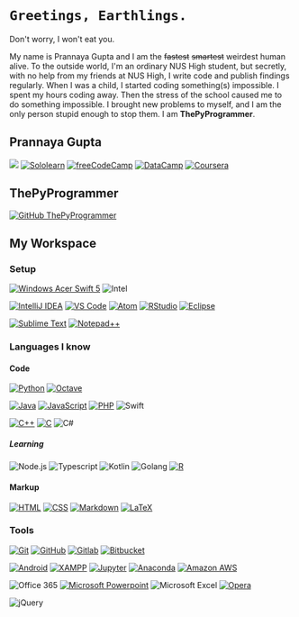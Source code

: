 # ``Greetings, Earthlings.``
Don't worry, I won't eat you.


My name is Prannaya Gupta and I am the ~~fastest~~ ~~smartest~~ weirdest human alive. To the outside world, I'm an ordinary NUS High student, but secretly, with no help from my friends at NUS High, I write code and publish findings regularly. When I was a child, I started coding something(s) impossible. I spent my hours coding away. Then the stress of the school caused me to do something impossible. I brought new problems to myself, and I am the only person stupid enough to stop them. I am **ThePyProgrammer**.

## Prannaya Gupta
[![](https://img.shields.io/badge/Gmail-D14836?style=for-the-badge&logo=gmail&logoColor=white)](mailto:prannayagupta@gmail.com)
[![Sololearn](https://img.shields.io/badge/SoloLearn-AAAAAA?style=for-the-badge&logo=sololearn)](https://www.sololearn.com/Profile/9395006)
[![freeCodeCamp](https://img.shields.io/badge/freeCodeCamp-0A0A23?style=for-the-badge&logo=freecodecamp)](https://www.freecodecamp.org/thepyprogrammer)
[![DataCamp](https://img.shields.io/badge/DataCamp-5ffe8c?style=for-the-badge&logo=datacamp)](https://www.datacamp.com/profile/ThePyProgrammer)
[![Coursera](https://img.shields.io/badge/Coursera-AAAAAA?style=for-the-badge&logo=coursera)](https://www.coursera.org/user/39552e2b921f70a1ccfa5042262b8be8)
  
## ThePyProgrammer
[![GitHub ThePyProgrammer](https://img.shields.io/github/followers/thepyprogrammer?label=follow&style=social)](https://github.com/ThePyProgrammer)

## My Workspace

### Setup
[![Windows Acer Swift 5](https://img.shields.io/badge/Windows-Acer_Swift_5-0078D6?style=for-the-badge&logo=windows)](https://www.microsoft.com/en/windows/)
![Intel](https://img.shields.io/badge/Intel-Core_i5_8565-0071C5?style=for-the-badge&logo=intel)


[![IntelliJ IDEA](https://img.shields.io/badge/IDE-IntelliJ-%23fe315d?style=for-the-badge&logo=intellij-idea)](https://www.jetbrains.com/idea/)
[![VS Code](https://img.shields.io/badge/IDE-VSCode-%23007ACC?style=for-the-badge&logo=Visual-studio-code)](https://code.visualstudio.com/)
[![Atom](https://img.shields.io/badge/IDE-Atom-%2360b57e?style=for-the-badge&logo=atom)](https://atom.io/)
[![RStudio](https://img.shields.io/badge/IDE-RStudio-75aadb?style=for-the-badge&logo=rstudio)](https://rstudio.com/)
[![Eclipse](https://img.shields.io/badge/IDE-Eclipse-f7941e?style=for-the-badge&logo=eclipse-ide&logoColor=2C2255)](https://www.eclipse.org/)

[![Sublime Text](https://img.shields.io/badge/Editor-Sublime_Text-informational?style=for-the-badge&logo=sublime-text&color=ff9800)](https://www.sublimetext.com/)
[![Notepad++](https://img.shields.io/badge/Editor-Notepad++-informational?style=for-the-badge&logo=notepad%2B%2B&color=5bcf74)](https://notepad-plus-plus.org/)


### Languages I know

#### Code
[![Python](https://img.shields.io/badge/-Python-3776AB?style=for-the-badge&logo=python&logoColor=white)](https://github.com/ThePyProgrammer?tab=repositories&q=&type=&language=python)
[![Octave](https://img.shields.io/badge/-Octave-%2336afd2?style=for-the-badge&logo=octave&logoColor=000000&labelColor=%2336afd2&color=%2336afd2)](https://www.gnu.org/software/octave/index)


[![Java](https://img.shields.io/badge/Java-ED8B00?style=for-the-badge&logo=java&logoColor=white)](https://github.com/ThePyProgrammer?tab=repositories&q=&type=&language=java)
[![JavaScript](https://img.shields.io/badge/-JavaScript-%23F7DF1C?style=for-the-badge&logo=javascript&logoColor=000000&labelColor=%23F7DF1C&color=%23FFCE5A)](https://www.javascript.com/)
[![PHP](https://img.shields.io/badge/php-8892BF.svg?&style=for-the-badge&logo=php&logoColor=white)](https://www.php.net/)
![Swift](https://img.shields.io/badge/Swift-FA7343?style=for-the-badge&logo=swift&logoColor=white)


[![C++](https://img.shields.io/badge/-C++-1f6aa4?style=for-the-badge&logo=C%2B%2B)](https://www.cplusplus.com/)
[![C](https://img.shields.io/badge/-C-566fb5?style=for-the-badge&logo=C&logoColor=A8B9CC)](https://en.wikipedia.org/wiki/C_(programming_language))
![C#](https://img.shields.io/badge/C%23-239120?style=for-the-badge&logo=c-sharp)

##### Learning
![Node.js](https://img.shields.io/badge/Node.js-43853D?style=for-the-badge&logo=node.js&logoColor=white)
![Typescript](https://img.shields.io/badge/TypeScript-007ACC?style=for-the-badge&logo=typescript&logoColor=white)
![Kotlin](https://img.shields.io/badge/Kotlin-0095D5?&style=for-the-badge&logo=kotlin&logoColor=white)
![Golang](https://img.shields.io/badge/Go-00ADD8?style=for-the-badge&logo=go&logoColor=white)
[![R](https://img.shields.io/badge/-R-333333?style=for-the-badge&logo=R&logoColor=276DC3)](https://www.r-project.org/)


#### Markup
[![HTML](https://img.shields.io/badge/-HTML-e44d26?style=for-the-badge&logo=HTML5&logoColor=white)](https://en.wikipedia.org/wiki/HTML)
[![CSS](https://img.shields.io/badge/-CSS-1572B6?style=for-the-badge&logo=CSS3&logoColor=white)](https://en.wikipedia.org/wiki/CSS)
[![Markdown](https://img.shields.io/badge/-Markdown-333333?style=for-the-badge&logo=markdown)](https://en.wikipedia.org/wiki/Markdown)
[![LaTeX](https://img.shields.io/badge/latex-008080.svg?&style=for-the-badge&logo=latex&logoColor=white)](https://www.latex-project.org/)


### Tools
[![Git](https://img.shields.io/badge/-Git-%23F05032?style=for-the-badge&logo=git&logoColor=%23ffffff)](https://git-scm.com/)
[![GitHub](https://img.shields.io/badge/-GitHub-333333?style=for-the-badge&logo=github)](https://github.com/ThePyProgrammer)
[![Gitlab](https://img.shields.io/badge/-Gitlab-554387?style=for-the-badge&logo=gitlab)](https://gitlab.com/ThePyProgrammer)
[![Bitbucket](https://img.shields.io/badge/-Bitbucket-075bd5?style=for-the-badge&logo=bitbucket&logoColor=white)](https://bitbucket.org/ThePyProgrammer/)

[![Android](https://img.shields.io/badge/-Android-%23555?style=for-the-badge&logo=android&logoColor=%3ddc84)](https://developer.android.com/)
[![XAMPP](https://img.shields.io/badge/xampp-FB7A24.svg?&style=for-the-badge&logo=xampp&logoColor=white)](https://en.wikipedia.org/wiki/XAMPP)
[![Jupyter](https://img.shields.io/badge/jupyter-F3631D.svg?&style=for-the-badge&logo=jupyter&logoColor=white)](https://jupyter.org/)
[![Anaconda](https://img.shields.io/badge/-Anaconda-46b149?style=for-the-badge&logo=anaconda&logoColor=%23ffffff)](https://www.anaconda.com/)
[![Amazon AWS](https://img.shields.io/badge/Amazon%20AWS-232F3E?style=for-the-badge&logo=amazon-aws)](https://aws.amazon.com/)

![Office 365](https://img.shields.io/badge/Microsoft_Office-D83B01?style=for-the-badge&logo=microsoft-office&logoColor=white)
[![Microsoft Powerpoint](https://img.shields.io/badge/Microsoft_PowerPoint-B7472A?style=for-the-badge&logo=microsoft-powerpoint&logoColor=white)](https://github.com/ThePyProgrammer/phytonUI/blob/master/phyton.pptx?raw=true)
![Microsoft Excel](https://img.shields.io/badge/Microsoft_Excel-217346?style=for-the-badge&logo=microsoft-excel&logoColor=white)
[![Opera](https://img.shields.io/badge/opera-FF1B2D.svg?&style=for-the-badge&logo=opera&logoColor=white)](https://www.opera.com/)

![jQuery](https://img.shields.io/badge/jQuery-0769AD?style=for-the-badge&logo=jquery&logoColor=white)

